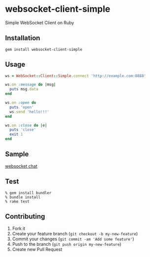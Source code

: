 websocket-client-simple
=======================
Simple WebSocket Client on Ruby


Installation
------------

    gem install websocket-client-simple


Usage
-----
```ruby
ws = WebSocket::Client::Simple.connect 'http://example.com:8888'

ws.on :message do |msg|
  puts msg.data
end

ws.on :open do
  puts 'open'
  ws.send 'hello!!!'
end

ws.on :close do |e|
  puts 'close'
  exit 1
end
```


Sample
------
[websocket chat](https://github.com/shokai/websocket-client-simple/tree/master/sample)


Test
----

    % gem install bundler
    % bundle install
    % rake test


Contributing
------------
1. Fork it
2. Create your feature branch (`git checkout -b my-new-feature`)
3. Commit your changes (`git commit -am 'Add some feature'`)
4. Push to the branch (`git push origin my-new-feature`)
5. Create new Pull Request
